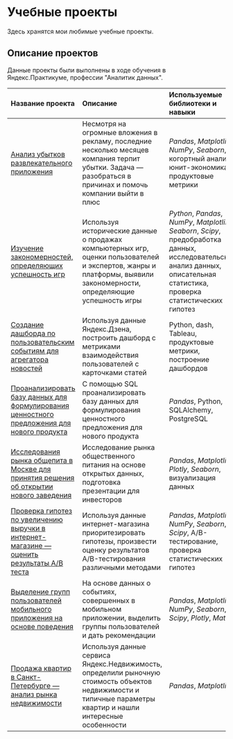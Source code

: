 # Учебные проекты

Здесь хранятся мои любимые учебные проекты.

## Описание проектов

Данные проекты были выполнены в ходе обучения в Яндекс.Практикуме, профессии "Аналитик данных".

| Название проекта | Описание | Используемые библиотеки и навыки | Направление деятельности | Сферы деятельности |
| :---------------------- | :---------------------- | :---------------------- | :---------------------- | :---------------------- 
| [Анализ убытков развлекательного приложения](Entertainment_App) | Несмотря на огромные вложения в рекламу, последние несколько месяцев компания терпит убытки. Задача — разобраться в причинах и помочь компании выйти в плюс | *Pandas*, *Matplotlib*, *NumPy*, *Seaborn*, когортный анализ, юнит-экономика, продуктовые метрики| Маркетинг- аналитик, Продуктовый аналитик | Интернет-сервисы, Стартапы |
| [Изучение закономерностей, определяющих успешность игр](Game_Store) | Используя исторические данные о продажах компьютерных игр, оценки пользователей и экспертов, жанры и платформы, выявили закономерности, определяющие успешность игры | *Python*, *Pandas*, *NumPy*, *Matplotlib*, *Seaborn*, *Scipy*, предобработка данных, исследовательский анализ данных, описательная статистика, проверка статистических гипотез |  Маркетинг-аналитик, Продуктовый аналитик | Gamedev, Интернет-магазины | 
| [Создание дашборда по пользовательским событиям для агрегатора новостей](Dash) | Используя данные Яндекс.Дзена, построить дашборд с метриками взаимодействия пользователей с карточками статей | Python, dash, Tableau, продуктовые метрики, построение дашбордов | Маркетинг-аналитик, Data Analyst, Аналитик (универсал), BI-аналитик | Интернет-сервисы, Площадки объявлений |
| [Проанализировать базу данных для формулирования ценностного предложения для нового продукта](SQL) | С помощью  SQL проанализировать базу данных для формулирования ценностного предложения для нового продукта | *Pandas*, Python, SQLAlchemy, PostgreSQL | Data Analyst, Аналитик (универсал) | Стартапы, Бизнес |
| [Исследования рынка общепита в Москве для принятия решения об открытии нового заведения](Msk_Food_Service) | Исследование рынка общественного питания на основе открытых данных, подготовка презентации для инвесторов | *Pandas*, *Matplotlib*, *Plotly*, *Seaborn*, визуализация данных | Data Analyst, Маркетинг-аналитик, Аналитик (универсал) | Стартапы, Бизнес, Оффлайн | 
| [Проверка гипотез по увеличению выручки в интернет-магазине — оценить результаты A/B теста](Online_Store_Revenue_) | Используя данные интернет-магазина приоритезировать гипотезы, произвести оценку результатов A/B-тестирования различными методами | *Pandas*, *Matplotlib*, *NumPy*, *Seaborn*, *Scipy*, A/B-тестирование, проверка статистических гипотез | Маркетинг-аналитик | Интернет-магазины | 
| [Выделение групп пользователей мобильного приложения на основе поведения](Mobile_App_User_Groups) | На основе данных о событиях, совершенных в мобильном приложении, выделить группы пользователей и дать рекомендации| *Pandas*, *Matplotlib*, *NumPy*, *Seaborn*, *Scipy*, *Plotly*, *Math*  | Data Analyst, Аналитик (универсал) | Мобильные приложения, Интернет-магазины |
| [Продажа квартир в Санкт-Петербурге — анализ рынка недвижимости](SPB_Realty) | Используя данные сервиса Яндекс.Недвижимость, определили рыночную стоимость объектов недвижимости и типичные параметры квартир и нашли интересные особенности| *Pandas*, *Matplotlib* | Маркетинг-аналитик, Fraud-аналитик, Data Analyst | Интернет-сервисы, Площадки объявлений | 




